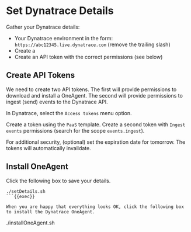 # Set Dynatrace Details
Gather your Dynatrace details:

- Your Dynatrace environment in the form: `https://abc12345.live.dynatrace.com` (remove the trailing slash)
- Create a 
- Create an API token with the correct permissions (see below)

## Create API Tokens
We need to create two API tokens. The first will provide permissions to download and install a OneAgent. The second will provide permissions to ingest (send) events to the Dynatrace API.

In Dynatrace, select the `Access tokens` menu option.

Create a token using the `PaaS` template.
Create a second token with `Ingest events` permissions (search for the scope `events.ingest`).

For additional security, (optional) set the expiration date for tomorrow. The tokens will automatically invalidate.

## Install OneAgent
Click the following box to save your details.

```
./setDetails.sh
```{{exec}}

When you are happy that everything looks OK, click the following box to install the Dynatrace OneAgent.
```
./installOneAgent.sh
```{{exec}}